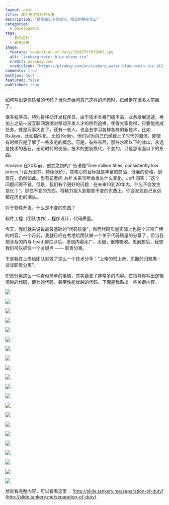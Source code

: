```yaml
---
layout: post
title: 成为更优秀的开发者
description: "是水面以下的部分，撑起的整座冰山"
categories:
  - development
tags:
  - 软件设计
  - 职责分离
image:
  feature: separation-of-duty/15062517839007.jpg
  alt: "iceberg-water-blue-ocean-ice"
  credit: pixabay.com
  creditlink: "https://pixabay.com/en/iceberg-water-blue-ocean-ice-1421411/"
comments: true
mathjax: null
featured: false
published: true
---
```


如何写出更高质量的代码？当你开始问自己这样的问题时，已经走在很多人前面了。

<!-- more -->

很多程序员，特别是移动开发程序员，由于技术本身门槛不高，业务发展迅速，再加上之前一波互联网浪潮对移动开发人才的热烈追捧，使得大家觉得，只要能完成任务，就是万事大吉了。还有一些人，也会去学习各种各样的新技术，比如 RxJava，比如插件化，比如 Kotlin，他们以为自己已经跟上了时代的潮流，即使有时候只是了解了一些皮毛的概念。可是，有些东西，那些水面以下的冰山，永远是技术的基石。无论时代的发展，技术的更新换代，不变的，只是那水面以下的东西。

Amazon 在20年前，创立之初的广告语是”One million titles, consistently low prices.“（百万图书，持续低价），其核心的目标就是丰富的商品，低廉的价格，到现在，仍然如此。当有记者问 Jeff 未来10年会发生什么变化，Jeff 回答：”这个问题问得不错。但是，我们有个更好的问题：在未来10到20年内，什么不会发生变化？“。抓住不变的东西，将精力投入到那些不变的东西上，你会发现自己永远都在历史的潮头。

对于软件开发，什么是不变的东西？

软件工程（团队协作），程序设计，代码质量。

今天，我们就来说说最最基础的”代码质量“，然而代码质量实际上也是个非常广博的内容，一个月前，我就已经在考虑给团队做一个关于代码质量的分享了，但当我把涉及的内与 Lead 聊过以后，发现内容太广、太细，很难吸收。思前想后，我想我们可以抓住一个关键点 —— 职责分离。

于是我在上周给团队就做了这么一个技术分享：”上帝的归上帝，凯撒的归凯撒 - 谈谈职责分离“。

职责分离这么一件看似简单的事情，其实蕴含了非常多的内容。它指导你写出逻辑清晰的代码、健壮的代码，甚至性能优越的代码。下面是我贴出一些关键内容。

![](/images/post/separation-of-duty/15062496205816.jpg)

![](/images/post/separation-of-duty/15062495054333.jpg)

![](/images/post/separation-of-duty/15062496983664.jpg)

![](/images/post/separation-of-duty/15062497264638.jpg)

![](/images/post/separation-of-duty/15062497390859.jpg)

![](/images/post/separation-of-duty/15062497506066.jpg)

![](/images/post/separation-of-duty/15062497564585.jpg)

![](/images/post/separation-of-duty/15062497651268.jpg)

![](/images/post/separation-of-duty/15062497723576.jpg)

![](/images/post/separation-of-duty/15062498337511.jpg)

![](/images/post/separation-of-duty/15062498564437.jpg)

![](/images/post/separation-of-duty/15062498644124.jpg)

![](/images/post/separation-of-duty/15062498845339.jpg)

![](/images/post/separation-of-duty/15062498940433.jpg)

![](/images/post/separation-of-duty/15062503742881.jpg)

![](/images/post/separation-of-duty/15062503840607.jpg)

![](/images/post/separation-of-duty/15062503891976.jpg)

![](/images/post/separation-of-duty/15062503935669.jpg)

![](/images/post/separation-of-duty/15062504024113.jpg)

![](/images/post/separation-of-duty/15062504091209.jpg)

![](/images/post/separation-of-duty/15062504256388.jpg)


想查看完整内容，可以看看这里： [http://slide.tankery.me/separation-of-duty](http://slide.tankery.me/separation-of-duty)

